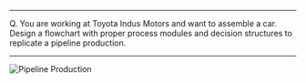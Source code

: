 ***
Q. You are working at Toyota Indus Motors and want to assemble a car. Design a flowchart with proper
process modules and decision structures to replicate a pipeline production.
***
![Pipeline Production](https://github.com/user-attachments/assets/27af4e67-286e-4008-a88d-50385ade23c4)
